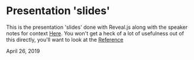 # Presentation 'slides'

This is the presentation 'slides' done with Reveal.js along with the speaker notes for context [Here](index.html). You won't get a heck of a lot of usefulness out of this
directly, you'll want to look at the [Reference](https://github.com/gclair/intro-to-sdr-atlseccon2019/tree/master/references)


April 26, 2019
